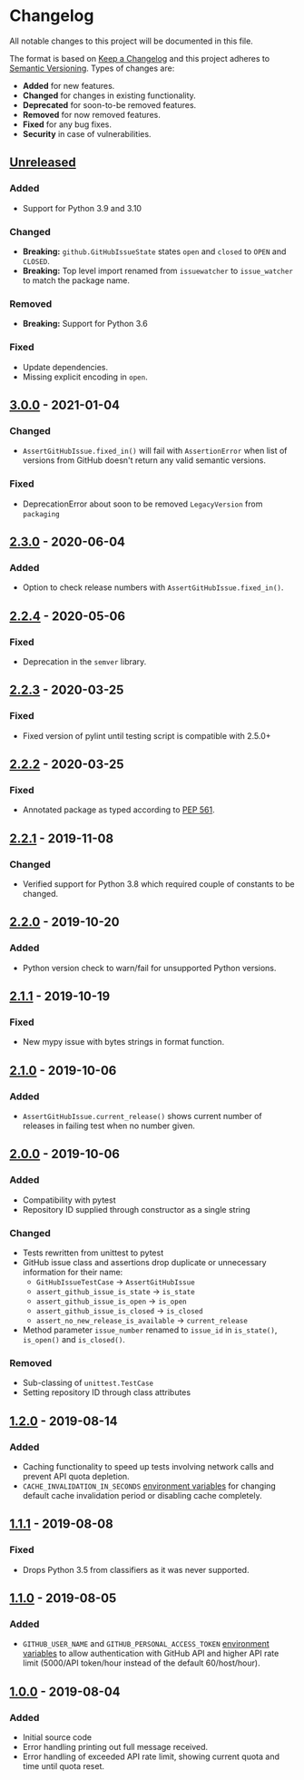 # Changelog
All notable changes to this project will be documented in this file.

The format is based on [Keep a Changelog](http://keepachangelog.com/en/1.0.0/)
and this project adheres to [Semantic Versioning](http://semver.org/spec/v2.0.0.html).
Types of changes are:

* **Added** for new features.
* **Changed** for changes in existing functionality.
* **Deprecated** for soon-to-be removed features.
* **Removed** for now removed features.
* **Fixed** for any bug fixes.
* **Security** in case of vulnerabilities.

## [Unreleased]

### Added

- Support for Python 3.9 and 3.10

### Changed

- **Breaking:** `github.GitHubIssueState` states `open` and `closed` to `OPEN` and `CLOSED`.
- **Breaking:** Top level import renamed from `issuewatcher` to `issue_watcher` to match the package name.

### Removed

- **Breaking:** Support for Python 3.6

### Fixed

- Update dependencies.
- Missing explicit encoding in `open`.

## [3.0.0] - 2021-01-04

### Changed
- `AssertGitHubIssue.fixed_in()` will fail with `AssertionError` when list of versions from GitHub doesn't return any valid semantic versions.

### Fixed
- DeprecationError about soon to be removed `LegacyVersion` from `packaging`

## [2.3.0] - 2020-06-04

### Added
- Option to check release numbers with `AssertGitHubIssue.fixed_in()`.

## [2.2.4] - 2020-05-06

### Fixed
- Deprecation in the `semver` library.

## [2.2.3] - 2020-03-25

### Fixed
- Fixed version of pylint until testing script is compatible with 2.5.0+

## [2.2.2] - 2020-03-25

### Fixed
- Annotated package as typed according to [PEP 561](https://www.python.org/dev/peps/pep-0561/).

## [2.2.1] - 2019-11-08

### Changed
- Verified support for Python 3.8 which required couple of constants to be changed.

## [2.2.0] - 2019-10-20 

### Added
- Python version check to warn/fail for unsupported Python versions.

## [2.1.1] - 2019-10-19

### Fixed
- New mypy issue with bytes strings in format function.

## [2.1.0] - 2019-10-06

### Added
- `AssertGitHubIssue.current_release()` shows current number of releases in failing test when no number given.

## [2.0.0] - 2019-10-06

### Added
- Compatibility with pytest
- Repository ID supplied through constructor as a single string

### Changed
- Tests rewritten from unittest to pytest
- GitHub issue class and assertions drop duplicate or unnecessary information for their name:
    - `GitHubIssueTestCase` -> `AssertGitHubIssue`
    - `assert_github_issue_is_state` -> `is_state`
    - `assert_github_issue_is_open` -> `is_open`
    - `assert_github_issue_is_closed` -> `is_closed`
    - `assert_no_new_release_is_available` -> `current_release`
- Method parameter `issue_number` renamed to `issue_id` in `is_state()`, `is_open()` and `is_closed()`.

### Removed
- Sub-classing of `unittest.TestCase`
- Setting repository ID through class attributes

## [1.2.0] - 2019-08-14

### Added
- Caching functionality to speed up tests involving network calls and prevent API quota depletion.
- `CACHE_INVALIDATION_IN_SECONDS` [environment variables](README.md#environment-variables) for changing default cache invalidation period or disabling cache completely.

## [1.1.1] - 2019-08-08

### Fixed
- Drops Python 3.5 from classifiers as it was never supported.

## [1.1.0] - 2019-08-05

### Added
- `GITHUB_USER_NAME` and `GITHUB_PERSONAL_ACCESS_TOKEN` [environment variables](README.md#environment-variables) to allow authentication with GitHub API and higher API rate limit (5000/API token/hour instead of the default 60/host/hour).

## [1.0.0] - 2019-08-04

### Added
- Initial source code
- Error handling printing out full message received.
- Error handling of exceeded API rate limit, showing current quota and time until quota reset.

[Unreleased]: https://github.com/radeklat/issue-watcher/compare/releases/3.0.0...HEAD
[3.0.0]: https://github.com/radeklat/issue-watcher/compare/releases/2.3.0...releases/3.0.0
[2.3.0]: https://github.com/radeklat/issue-watcher/compare/releases/2.2.4...releases/2.3.0
[2.2.4]: https://github.com/radeklat/issue-watcher/compare/releases/2.2.3...releases/2.2.4
[2.2.3]: https://github.com/radeklat/issue-watcher/compare/releases/2.2.2...releases/2.2.3
[2.2.2]: https://github.com/radeklat/issue-watcher/compare/releases/2.2.1...releases/2.2.2
[2.2.1]: https://github.com/radeklat/issue-watcher/compare/releases/2.2.0...releases/2.2.1
[2.2.0]: https://github.com/radeklat/issue-watcher/compare/releases/2.1.1...releases/2.2.0
[2.1.1]: https://github.com/radeklat/issue-watcher/compare/releases/2.1.0...releases/2.1.1
[2.1.0]: https://github.com/radeklat/issue-watcher/compare/releases/2.0.0...releases/2.1.0
[2.0.0]: https://github.com/radeklat/issue-watcher/compare/releases/1.2.0...releases/2.0.0
[1.2.0]: https://github.com/radeklat/issue-watcher/compare/releases/1.1.1...releases/1.2.0
[1.1.1]: https://github.com/radeklat/issue-watcher/compare/releases/1.1.0...releases/1.1.1
[1.1.0]: https://github.com/radeklat/issue-watcher/compare/releases/1.0.0...releases/1.1.1
[1.0.0]: https://github.com/radeklat/issue-watcher/compare/initial...releases/1.0.0
